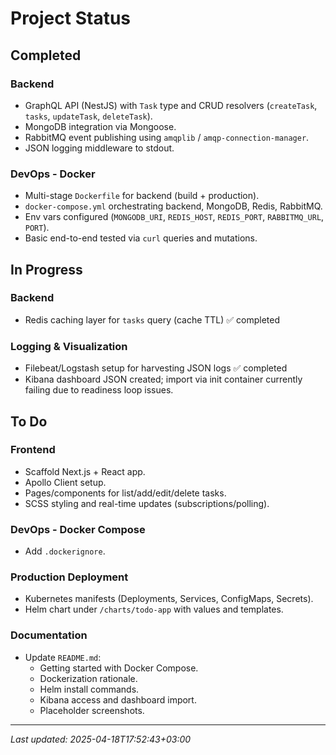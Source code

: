 # Project Status

## Completed

### Backend
- GraphQL API (NestJS) with `Task` type and CRUD resolvers (`createTask`, `tasks`, `updateTask`, `deleteTask`).
- MongoDB integration via Mongoose.
- RabbitMQ event publishing using `amqplib` / `amqp-connection-manager`.
- JSON logging middleware to stdout.

### DevOps - Docker
- Multi-stage `Dockerfile` for backend (build + production).
- `docker-compose.yml` orchestrating backend, MongoDB, Redis, RabbitMQ.
- Env vars configured (`MONGODB_URI`, `REDIS_HOST`, `REDIS_PORT`, `RABBITMQ_URL`, `PORT`).
- Basic end-to-end tested via `curl` queries and mutations.

## In Progress

### Backend
- Redis caching layer for `tasks` query (cache TTL) ✅ completed

### Logging & Visualization
- Filebeat/Logstash setup for harvesting JSON logs ✅ completed
- Kibana dashboard JSON created; import via init container currently failing due to readiness loop issues.

## To Do

### Frontend
- Scaffold Next.js + React app.
- Apollo Client setup.
- Pages/components for list/add/edit/delete tasks.
- SCSS styling and real-time updates (subscriptions/polling).

### DevOps - Docker Compose
- Add `.dockerignore`.

### Production Deployment
- Kubernetes manifests (Deployments, Services, ConfigMaps, Secrets).
- Helm chart under `/charts/todo-app` with values and templates.

### Documentation
- Update `README.md`:
  - Getting started with Docker Compose.
  - Dockerization rationale.
  - Helm install commands.
  - Kibana access and dashboard import.
  - Placeholder screenshots.

---
_Last updated: 2025-04-18T17:52:43+03:00_
